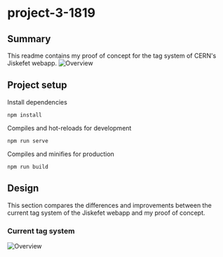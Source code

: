 # project-3-1819

## Summary
This readme contains my proof of concept for the tag system of CERN's Jiskefet webapp.
![Overview](../master/docs/new-tags.jpg)

## Project setup
Install dependencies
```
npm install
```

Compiles and hot-reloads for development
```
npm run serve
```

Compiles and minifies for production
```
npm run build
```

## Design
This section compares the differences and improvements between the current tag system of the Jiskefet webapp and my proof of concept.

### Current tag system
![Overview](../master/docs/current-tags.jpg)
